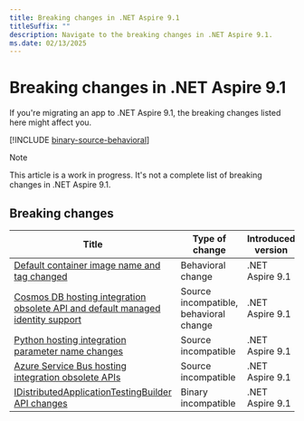 ```yaml
---
title: Breaking changes in .NET Aspire 9.1
titleSuffix: ""
description: Navigate to the breaking changes in .NET Aspire 9.1.
ms.date: 02/13/2025
---
```


# Breaking changes in .NET Aspire 9.1

If you're migrating an app to .NET Aspire 9.1, the breaking changes listed here might affect you.

[!INCLUDE [binary-source-behavioral](../includes/binary-source-behavioral.md)]

> [!NOTE]
> This article is a work in progress. It's not a complete list of breaking changes in .NET Aspire 9.1.

## Breaking changes

| Title | Type of change | Introduced version |
|--|--|--|
| [Default container image name and tag changed](container-image-name-and-tag-updates.md) | Behavioral change | .NET Aspire 9.1 |
| [Cosmos DB hosting integration obsolete API and default managed identity support](cosmos-db-obsolete-apis.md) | Source incompatible, behavioral change | .NET Aspire 9.1 |
| [Python hosting integration parameter name changes](python-hosting-integration-api-changes.md) | Source incompatible | .NET Aspire 9.1 |
| [Azure Service Bus hosting integration obsolete APIs](service-bus-obsolete-apis.md) | Source incompatible | .NET Aspire 9.1 |
| [IDistributedApplicationTestingBuilder API changes](testing-builder-api-changes.md) | Binary incompatible | .NET Aspire 9.1 |
